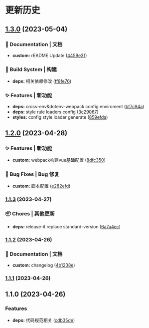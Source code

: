 # 更新历史 


## [1.3.0](https://github.com/liuk123456789/webpack-vue/compare/v1.2.0...v1.3.0) (2023-05-04)


### 📝 Documentation | 文档

* **custom:** rEADME Update ([4459e31](https://github.com/liuk123456789/webpack-vue/commit/4459e3130ea1f5f9a27fa270f677f13b2424d5e5))


### 👷‍ Build System | 构建

* **deps:** 相关依赖修改 ([ff8fe76](https://github.com/liuk123456789/webpack-vue/commit/ff8fe76979f2e6065fc934be820bbd4bd475a726))


### ✨ Features | 新功能

* **deps:** cross-env\&dotenv-webpack config enviroment ([bf7c94a](https://github.com/liuk123456789/webpack-vue/commit/bf7c94ac55d7b7957518d85915954db9779dc138))
* **deps:** style rule loaders config ([3c29067](https://github.com/liuk123456789/webpack-vue/commit/3c29067dac099007900fc8025b75a714937a1fba))
* **styles:** config style loader generate ([859efda](https://github.com/liuk123456789/webpack-vue/commit/859efdacc1b22e052cc451d2e1c5ef9bf7d85c86))

## [1.2.0](https://github.com/liuk123456789/webpack-vue/compare/v1.1.3...v1.2.0) (2023-04-28)


### ✨ Features | 新功能

* **custom:** webpack构建vue基础配置 ([8dfc350](https://github.com/liuk123456789/webpack-vue/commit/8dfc350d91bc7393625a6a30b09a2b3ff52d3c87))


### 🐛 Bug Fixes | Bug 修复

* **custom:** 脚本配置 ([e282efd](https://github.com/liuk123456789/webpack-vue/commit/e282efd6f9ae2c1abcc1b8408b319c2f0f8a1790))

### [1.1.3](https://github.com/liuk123456789/webpack-vue/compare/v1.1.2...v1.1.3) (2023-04-27)

### 📦 Chores | 其他更新

- **deps:** release-it replace standard-version
  ([6a7a4ec](https://github.com/liuk123456789/webpack-vue/commit/6a7a4ecd1027aab6efd664c85f7149368e8bb0fd))

### [1.1.2](https://github.com/liuk123456789/webpack-vue/compare/v1.1.1...v1.1.2) (2023-04-26)

### 📝 Documentation | 文档

- **custom:** changelog
  ([4b1238e](https://github.com/liuk123456789/webpack-vue/commit/4b1238e97278f242f047647e18ed6eea7bd5b131))

### [1.1.1](https://github.com/liuk123456789/webpack-vue/compare/v1.1.0...v1.1.1) (2023-04-26)

## 1.1.0 (2023-04-26)

### Features

- **deps:** 代码规范相关
  ([cdb35de](https://github.com/liuk123456789/webpack-vue/commit/cdb35de58ed30836a519880cb086c256a64ba6fd))
